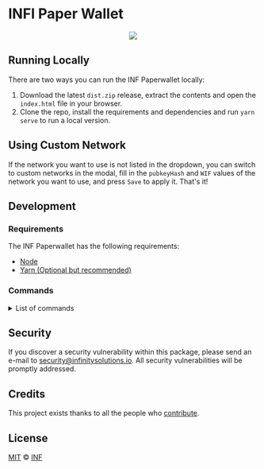 # INFI Paper Wallet

<p align="center">
    <img src="https://raw.githubusercontent.com/InfinitySoftwareLTD/core-master-INFI/chore/bridgechain-changes/banner_infi.png" />
</p>



## Running Locally

There are two ways you can run the INF Paperwallet locally:

1. Download the latest `dist.zip` release, extract the contents and open the `index.html` file in your browser.
2. Clone the repo, install the requirements and dependencies and run `yarn serve` to run a local version.

## Using Custom Network

If the network you want to use is not listed in the dropdown, you can switch to custom networks in the modal, fill in the `pubkeyHash` and `WIF` values of the network you want to use, and press `Save` to apply it. That's it!

## Development

### Requirements

The INF Paperwallet has the following requirements:

-   [Node](https://nodejs.org/)
-   [Yarn (Optional but recommended)](https://yarnpkg.com)

### Commands

<details><summary>List of commands</summary>

```bash
# Install dependencies
yarn install

# Compiles and hot-reloads for development
yarn run serve

# Compiles and minifies for production
yarn run build

# Run your tests
yarn run test:e2e
yarn run test:unit

# Lints and fixes files
yarn run lint

# Generate release zips
yarn run task:release

# Deploy on GitHub pages
yarn run task:deploy
```

</details>

## Security

If you discover a security vulnerability within this package, please send an e-mail to security@infinitysolutions.io. All security vulnerabilities will be promptly addressed.

## Credits

This project exists thanks to all the people who [contribute](../../contributors).

## License

[MIT](LICENSE) © [INF](https://infinitysolutions.io)
